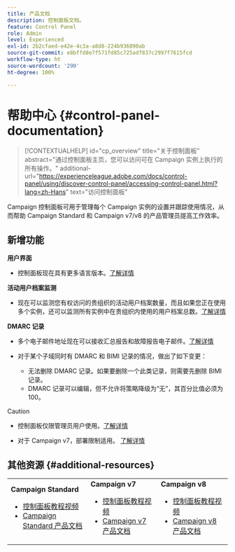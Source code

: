 ```yaml
---
title: 产品文档
description: 控制面板文档。
feature: Control Panel
role: Admin
level: Experienced
exl-id: 2b2cfaed-e42e-4c3a-a8d8-224b936890ab
source-git-commit: e8bffd8e7f571fd85c725adf837c2997f7615fcd
workflow-type: ht
source-wordcount: '290'
ht-degree: 100%

---
```


# 帮助中心 {#control-panel-documentation}

>[!CONTEXTUALHELP]
>id="cp_overview"
>title="关于控制面板"
>abstract="通过控制面板主页，您可以访问可在 Campaign 实例上执行的所有操作。"
>additional-url="https://experienceleague.adobe.com/docs/control-panel/using/discover-control-panel/accessing-control-panel.html?lang=zh-Hans" text="访问控制面板"

Campaign 控制面板可用于管理每个 Campaign 实例的设置并跟踪使用情况，从而帮助 Campaign Standard 和 Campaign v7/v8 的产品管理员提高工作效率。

## 新增功能

**用户界面**

* 控制面板现在具有更多语言版本。[了解详情](discover/using/discovering-the-interface.md#supported-languages-languages)

**活动用户档案监测**

* 现在可以监测您有权访问的贵组织的活动用户档案数量，而且如果您正在使用多个实例，还可以监测所有实例中在贵组织内使用的用户档案总数。[了解详情](performance-monitoring/using/active-profiles-monitoring.md)

**DMARC 记录**

* 多个电子邮件地址现在可以接收汇总报告和故障报告电子邮件。[了解详情](subdomains-certificates/using/dmarc.md)
* 对于某个子域同时有 DMARC 和 BIMI 记录的情况，做出了如下变更：

   * 无法删除 DMARC 记录。如果要删除一个此类记录，则需要先删除 BIMI 记录。
   * DMARC 记录可以编辑，但不允许将策略降级为“无”，其百分比值必须为 100。

>[!CAUTION]
>
>* 控制面板仅限管理员用户使用。[了解详情](https://experienceleague.adobe.com/docs/control-panel/using/discover-control-panel/managing-permissions.html?lang=zh-Hans#discover-control-panel)
>
>* 对于 Campaign v7，部署限制适用。 [了解详情](faq.md#v7-restrictions)

## 其他资源 {#additional-resources}

<table>
    <tr>
        <td><b>Campaign Standard</b><br/>
        <ul>
            <li><a href="https://experienceleague.adobe.com/docs/campaign-standard-learn/control-panel/control-panel-overview.html?lang=zh-Hans">控制面板教程视频</a></li>
            <li><a href="https://experienceleague.adobe.com/docs/campaign-standard/using/campaign-standard-home.html?lang=zh-Hans">Campaign Standard 产品文档</a></li>
        </ul>
        </td>
        <td><b>Campaign v7</b><br/>
        <ul>
            <li><a href="https://experienceleague.adobe.com/docs/campaign-classic-learn/control-panel/control-panel-overview.html?lang=zh-Hans">控制面板教程视频</a></li>
            <li><a href="https://experienceleague.adobe.com/docs/campaign-classic/using/campaign-classic-home.html?lang=zh-Hans">Campaign v7 产品文档</a></li>
        </ul>
        </td>
        <td><b>Campaign v8</b><br/>
        <ul>
            <li><a href="https://experienceleague.adobe.com/docs/campaign-learn/control-panel/control-panel-overview.html?lang=zh-Hans">控制面板教程视频</a></li>
            <li><a href="https://experienceleague.adobe.com/docs/campaign/campaign-v8/campaign-home.html?lang=zh-Hans">Campaign v8 产品文档</a></li>
        </ul>
        </td>
    </tr>
</table>
